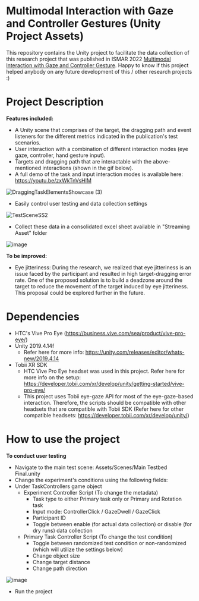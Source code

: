 # Multimodal Interaction with Gaze and Controller Gestures (Unity Project Assets)
This repository contains the Unity project to facilitate the data collection of this research project that was published in ISMAR 2022 [Multimodal lnteraction with Gaze and Controller Gesture](https://www.researchgate.net/publication/366345429_Multimodal_lnteraction_with_Gaze_and_Controller_Gesture). Happy to know if this project helped anybody on any future development of this / other research projects :)

# Project Description
**Features included:**
  - A Unity scene that comprises of the target, the dragging path and event listeners for the different metrics indicated in the publication's test scenarios. 
  - User interaction with a combination of different interaction modes (eye gaze, controller, hand gesture input).
  - Targets and dragging path that are interactable with the above-mentioned interactions (shown in the gif below). 
  - A full demo of the task and input interaction modes is available here: https://youtu.be/zxWkTnVsHIM

![DraggingTaskElementsShowcase (3)](https://user-images.githubusercontent.com/60340457/218298590-ec280d68-e39c-4a1a-8b30-b1a66070d86d.gif)

  - Easily control user testing and data collection settings

![TestSceneSS2](https://user-images.githubusercontent.com/60340457/218300095-0ba0812d-25fa-4d43-9abe-d7ca1b7db304.jpg)

  - Collect these data in a consolidated excel sheet available in "Streaming Asset" folder

![image](https://user-images.githubusercontent.com/60340457/218296428-4818340e-a22c-43d9-9cf7-e40ee468819a.png)

**To be improved:**
  - Eye jitteriness: During the research, we realized that eye jitteriness is an issue faced by the participant and resulted in high target-dragging error rate. One of the proposed solution is to build a deadzone around the target to reduce the movement of the target induced by eye jitteriness. This proposal could be explored further in the future.
  
# Dependencies
  - HTC's Vive Pro Eye (https://business.vive.com/sea/product/vive-pro-eye/)
  - Unity 2019.4.14f
    - Refer here for more info: https://unity.com/releases/editor/whats-new/2019.4.14
  - Tobii XR SDK 
    - HTC Vive Pro Eye headset was used in this project. Refer here for more info on the setup: https://developer.tobii.com/xr/develop/unity/getting-started/vive-pro-eye/
    - This project uses Tobii eye-gaze API for most of the eye-gaze-based interaction. Therefore, the scripts should be compatible with other headsets that are compatible with Tobii SDK (Refer here for other compatible headsets: https://developer.tobii.com/xr/develop/unity/)

# How to use the project 

**To conduct user testing**
  - Navigate to the main test scene: Assets/Scenes/Main Testbed Final.unity
  - Change the experiment's conditions using the following fields:
  - Under TaskControllers game object
    - Experiment Controller Script (To change the metadata)
      - Task type to either Primary task only or Primary and Rotation task
      - Input mode: ControllerClick / GazeDwell / GazeClick
      - Participant ID
      - Toggle between enable (for actual data collection) or disable (for dry runs) data collection
    - Primary Task Controller Script (To change the test condition)
      - Toggle between randomized test condition or non-randomized (which will utilize the settings below)
      - Change object size 
      - Change target distance
      - Change path direction

![image](https://user-images.githubusercontent.com/60340457/218299329-56b7d2bc-8572-4193-a534-2dce2aa78a68.png)

  - Run the project
